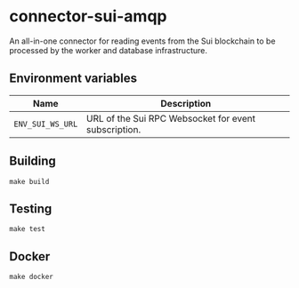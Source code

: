 
# connector-sui-amqp

An all-in-one connector for reading events from the Sui blockchain to be processed by the worker and database infrastructure.

## Environment variables

|             Name             |                                  Description
|------------------------------|------------------------------------------------------------------------------|
| `ENV_SUI_WS_URL`             | URL of the Sui RPC Websocket for event subscription.                         |

## Building

    make build

## Testing

    make test

## Docker

    make docker

